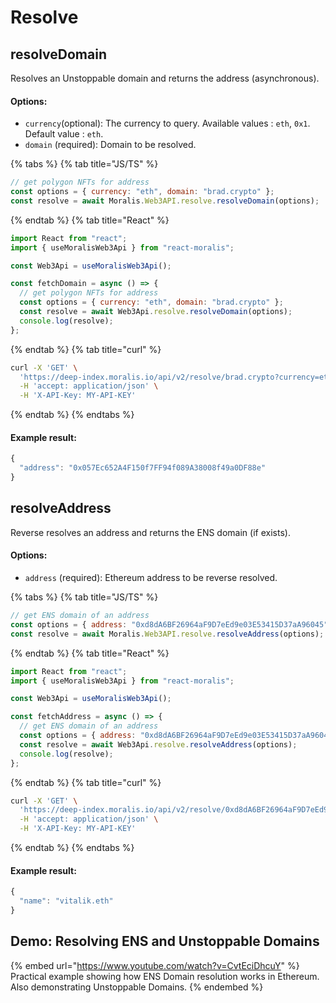 # Resolve

## resolveDomain

Resolves an Unstoppable domain and returns the address (asynchronous).

#### Options:

- `currency`(optional): The currency to query. Available values : `eth`, `0x1`. Default value : `eth`.
- `domain` (required): Domain to be resolved.

{% tabs %}
{% tab title="JS/TS" %}

```javascript
// get polygon NFTs for address
const options = { currency: "eth", domain: "brad.crypto" };
const resolve = await Moralis.Web3API.resolve.resolveDomain(options);
```

{% endtab %}
{% tab title="React" %}

```javascript
import React from "react";
import { useMoralisWeb3Api } from "react-moralis";

const Web3Api = useMoralisWeb3Api();

const fetchDomain = async () => {
  // get polygon NFTs for address
  const options = { currency: "eth", domain: "brad.crypto" };
  const resolve = await Web3Api.resolve.resolveDomain(options);
  console.log(resolve);
};
```

{% endtab %}
{% tab title="curl" %}

```sh
curl -X 'GET' \
  'https://deep-index.moralis.io/api/v2/resolve/brad.crypto?currency=eth' \
  -H 'accept: application/json' \
  -H 'X-API-Key: MY-API-KEY'
```

{% endtab %}
{% endtabs %}

#### Example result:

```javascript
{
  "address": "0x057Ec652A4F150f7FF94f089A38008f49a0DF88e"
}
```

## resolveAddress

Reverse resolves an address and returns the ENS domain (if exists).

#### Options:

- `address` (required): Ethereum address to be reverse resolved.

{% tabs %}
{% tab title="JS/TS" %}

```javascript
// get ENS domain of an address
const options = { address: "0xd8dA6BF26964aF9D7eEd9e03E53415D37aA96045" };
const resolve = await Moralis.Web3API.resolve.resolveAddress(options);
```

{% endtab %}
{% tab title="React" %}

```javascript
import React from "react";
import { useMoralisWeb3Api } from "react-moralis";

const Web3Api = useMoralisWeb3Api();

const fetchAddress = async () => {
  // get ENS domain of an address
  const options = { address: "0xd8dA6BF26964aF9D7eEd9e03E53415D37aA96045" };
  const resolve = await Web3Api.resolve.resolveAddress(options);
  console.log(resolve);
};
```

{% endtab %}
{% tab title="curl" %}

```sh
curl -X 'GET' \
  'https://deep-index.moralis.io/api/v2/resolve/0xd8dA6BF26964aF9D7eEd9e03E53415D37aA96045/reverse' \
  -H 'accept: application/json' \
  -H 'X-API-Key: MY-API-KEY'
```

{% endtab %}
{% endtabs %}

#### Example result:

```javascript
{
  "name": "vitalik.eth"
}
```

## Demo: Resolving ENS and Unstoppable Domains

{% embed url="https://www.youtube.com/watch?v=CvtEciDhcuY" %}
Practical example showing how ENS Domain resolution works in Ethereum. Also demonstrating Unstoppable Domains.
{% endembed %}
